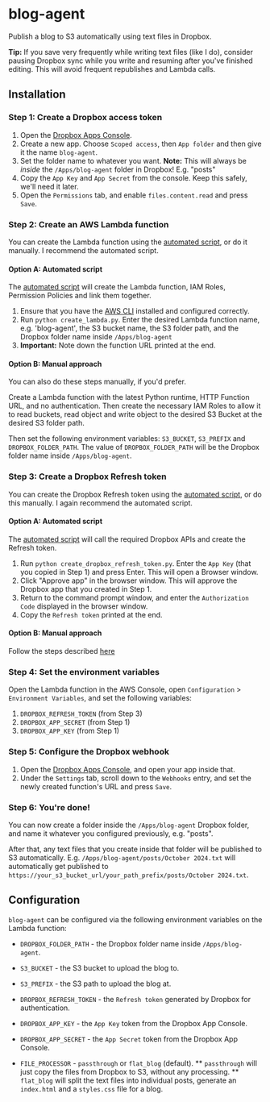 # blog-agent
Publish a blog to S3 automatically using text files in Dropbox.

**Tip:** If you save very frequently while writing text files (like I do), consider pausing Dropbox sync while you write and resuming after you've finished editing. This will avoid frequent republishes and Lambda calls.

## Installation
### Step 1: Create a Dropbox access token
1. Open the [Dropbox Apps Console](https://www.dropbox.com/developers/apps/).
2. Create a new app. Choose `Scoped access`, then `App folder` and then give it the name `blog-agent`.
3. Set the folder name to whatever you want. **Note:** This will always be *inside* the `/Apps/blog-agent` folder in Dropbox! E.g. "posts"
4. Copy the `App Key` and `App Secret` from the console. Keep this safely, we'll need it later.
5. Open the `Permissions` tab, and enable `files.content.read` and press `Save`.


### Step 2: Create an AWS Lambda function
You can create the Lambda function using the [automated script](create_lambda.py), or do it manually. I recommend the automated script.

#### Option A: Automated script
The [automated script](create_lambda.py) will create the Lambda function, IAM Roles, Permission Policies and link them together.

1. Ensure that you have the [AWS CLI](https://aws.amazon.com/cli/) installed and configured correctly.
2. Run `python create_lambda.py`. Enter the desired Lambda function name, e.g. 'blog-agent', the S3 bucket name, the S3 folder path, and the Dropbox folder name inside `/Apps/blog-agent`
3. **Important:** Note down the function URL printed at the end.

#### Option B: Manual approach
You can also do these steps manually, if you'd prefer.

Create a Lambda function with the latest Python runtime, HTTP Function URL, and no authentication. Then create the necessary IAM Roles to allow it to read buckets, read object and write object to the desired S3 Bucket at the desired S3 folder path.

Then set the following environment variables: `S3_BUCKET`, `S3_PREFIX` and `DROPBOX_FOLDER_PATH`. The value of `DROPBOX_FOLDER_PATH` will be the Dropbox folder name inside `/Apps/blog-agent`.


### Step 3: Create a Dropbox Refresh token
You can create the Dropbox Refresh token using the [automated script](create_dropbox_refresh_token.py), or do this manually. I again recommend the automated script.

#### Option A: Automated script
The [automated script](create_dropbox_refresh_token.py) will call the required Dropbox APIs and create the Refresh token.

1. Run `python create_dropbox_refresh_token.py`. Enter the `App Key` (that you copied in Step 1) and press Enter. This will open a Browser window.
2. Click "Approve app" in the browser window. This will approve the Dropbox app that you created in Step 1.
3. Return to the command prompt window, and enter the `Authorization Code` displayed in the browser window.
4. Copy the `Refresh token` printed at the end.

#### Option B: Manual approach
Follow the steps described [here](https://web.archive.org/web/20230228083012/https://www.dropboxforum.com/t5/Dropbox-API-Support-Feedback/Get-refresh-token-from-access-token/m-p/596755/highlight/true#M27728)


### Step 4: Set the environment variables
Open the Lambda function in the AWS Console, open `Configuration` > `Environment Variables`, and set the following variables:
1. `DROPBOX_REFRESH_TOKEN` (from Step 3)
2. `DROPBOX_APP_SECRET` (from Step 1)
3. `DROPBOX_APP_KEY` (from Step 1)

### Step 5: Configure the Dropbox webhook
1. Open the [Dropbox Apps Console](https://www.dropbox.com/developers/apps/), and open your app inside that.
2. Under the `Settings` tab, scroll down to the `Webhooks` entry, and set the newly created function's URL and press `Save`.


### Step 6: You're done!
You can now create a folder inside the `/Apps/blog-agent` Dropbox folder, and name it whatever you configured previously, e.g. "posts".

After that, any text files that you create inside that folder will be published to S3 automatically. E.g. `/Apps/blog-agent/posts/October 2024.txt` will automatically get published to `https://your_s3_bucket_url/your_path_prefix/posts/October 2024.txt`.


## Configuration
`blog-agent` can be configured via the following environment variables on the Lambda function:
* `DROPBOX_FOLDER_PATH` - the Dropbox folder name inside `/Apps/blog-agent`.
* `S3_BUCKET` - the S3 bucket to upload the blog to.
* `S3_PREFIX` - the S3 path to upload the blog at.
* `DROPBOX_REFRESH_TOKEN` - the `Refresh token` generated by Dropbox for authentication.
* `DROPBOX_APP_KEY` - the `App Key` token from the Dropbox App Console.
* `DROPBOX_APP_SECRET` - the `App Secret` token from the Dropbox App Console.

* `FILE_PROCESSOR` - `passthrough` or `flat_blog` (default).
** `passthrough` will just copy the files from Dropbox to S3, without any processing.
** `flat_blog` will split the text files into individual posts, generate an `index.html` and a `styles.css` file for a blog.
